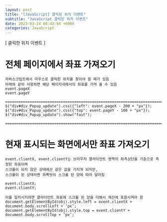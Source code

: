 ```yaml
---
layout: post
title: "[JavaScript] 클릭된 위치 이벤트"
subtitle: "JavaScript 클릭된 위치 이벤트"
date: 2023-03-24 08:43:04 +0900
categories: JavaScript
---
```

[ 클릭한 위치 이벤트 ]


# 전체 페이지에서 좌표 가져오기

	자바스크립트에서 마우스로 클릭한 위치를 찾아야 할 때가 있음
	아래와 같이 사용하면 해당 페이지내에서의 좌표를 가져 올 수 있음
	event.pageX
	event.pageY

	=================================================================================================================
	$("div#div_Popup_update").css({"left": event.pageX - 200 + "px"});
	$("div#div_Popup_update").css({"top": event.pageY - 100 + "px"});
	$("div#div_Popup_update").show("fast");

	=================================================================================================================


# 현재 표시되는 화면에서만 좌표 가져오기

	event.clientX, event.clientY는 브라우저 클라이언트 영역의 좌측상단을 기준으로 측정된 좌표이며
	스크롤이 되지 않은 상태에선 같은 값을 가지게 되지만,
	스크롤이 된 상태라면 좌푝밧이 스크롤 된 양에 따라 달라짐

	event.clientX;
	event.clientY;

	이를 일치시키려면 클라이언트 좌표에 스크롤 된 양을 더해서 계산에 포함시켜야 함
	document.getElementById(obj).style.left = event.clientX + document.body.scrollLeft + ‘px’;
	document.getElementById(obj).style.top = event.clientY + document.body.scrollTop + ‘px’;



